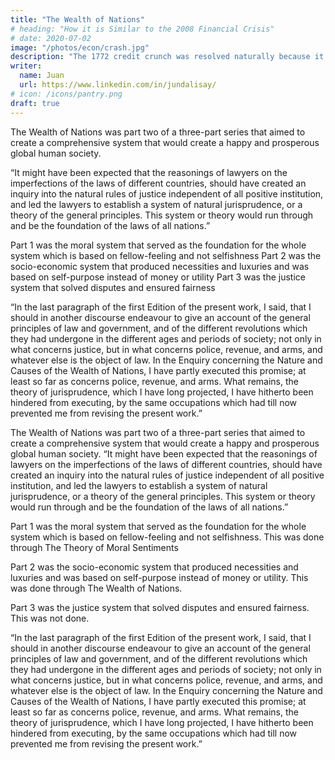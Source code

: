 ```yaml
---
title: "The Wealth of Nations"
# heading: "How it is Similar to the 2008 Financial Crisis"
# date: 2020-07-02
image: "/photos/econ/crash.jpg"
description: "The 1772 credit crunch was resolved naturally because it did not have profit maximization "
writer:
  name: Juan
  url: https://www.linkedin.com/in/jundalisay/
# icon: /icons/pantry.png
draft: true
---
```



The Wealth of Nations was part two of a three-part series that aimed to create a comprehensive system that would create a happy and prosperous global human society. 

“It might have been expected that the reasonings of lawyers on the imperfections of the laws of different countries, should have created an inquiry into the natural rules of justice independent of all positive institution, and led the lawyers to establish a system of natural jurisprudence, or a theory of the general principles. This system or theory would run through and be the foundation of the laws of all nations.”

Part 1 was the moral system that served as the foundation for the whole system which is based on fellow-feeling and not selfishness
Part 2 was the socio-economic system that produced necessities and luxuries and was based on self-purpose instead of money or utility
Part 3 was the justice system that solved disputes and ensured fairness 

“In the last paragraph of the first Edition of the present work, I said, that I should in another discourse endeavour to give an account of the general principles of law and government, and of the different revolutions which they had undergone in the different ages and periods of society; not only in what concerns justice, but in what concerns police, revenue, and arms, and whatever else is the object of law. In the Enquiry concerning the Nature and Causes of the Wealth of Nations, I have partly executed this promise; at least so far as concerns police, revenue, and arms. What remains, the theory of jurisprudence, which I have long projected, I have hitherto been hindered from executing, by the same occupations which had till now prevented me from revising the present work.”

The Wealth of Nations was part two of a three-part series that aimed to create a comprehensive system that would create a happy and prosperous global human society. 
“It might have been expected that the reasonings of lawyers on the imperfections of the laws of different countries, should have created an inquiry into the natural rules of justice independent of all positive institution, and led the lawyers to establish a system of natural jurisprudence, or a theory of the general principles. This system or theory would run through and be the foundation of the laws of all nations.”

Part 1 was the moral system that served as the foundation for the whole system which is based on fellow-feeling and not selfishness. This was done through The Theory of Moral Sentiments

Part 2 was the socio-economic system that produced necessities and luxuries and was based on self-purpose instead of money or utility. This was done through The Wealth of Nations.

Part 3 was the justice system that solved disputes and ensured fairness. This was not done. 

“In the last paragraph of the first Edition of the present work, I said, that I should in another discourse endeavour to give an account of the general principles of law and government, and of the different revolutions which they had undergone in the different ages and periods of society; not only in what concerns justice, but in what concerns police, revenue, and arms, and whatever else is the object of law. In the Enquiry concerning the Nature and Causes of the Wealth of Nations, I have partly executed this promise; at least so far as concerns police, revenue, and arms. What remains, the theory of jurisprudence, which I have long projected, I have hitherto been hindered from executing, by the same occupations which had till now prevented me from revising the present work.”

